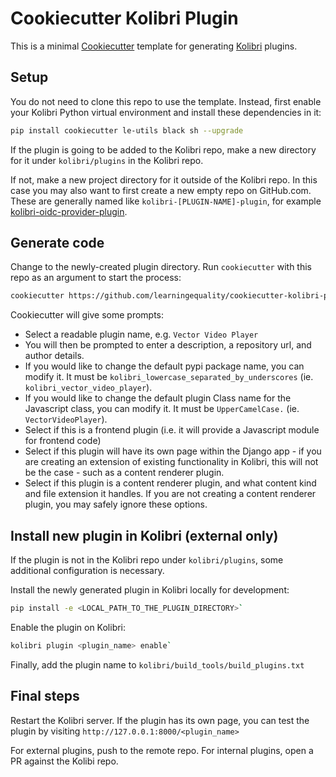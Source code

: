 # Cookiecutter Kolibri Plugin

This is a minimal [Cookiecutter](https://github.com/audreyr/cookiecutter) template for generating [Kolibri](https://github.com/learningequality/kolibri) plugins.

## Setup

You do not need to clone this repo to use the template. Instead, first enable your Kolibri Python virtual environment and install these dependencies in it:

```bash
pip install cookiecutter le-utils black sh --upgrade
```

If the plugin is going to be added to the Kolibri repo, make a new directory for it under `kolibri/plugins` in the Kolibri repo.

If not, make a new project directory for it outside of the Kolibri repo. In this case you may also want to first create a new empty repo on GitHub.com. These are generally named like `kolibri-[PLUGIN-NAME]-plugin`, for example [kolibri-oidc-provider-plugin](https://github.com/learningequality/kolibri-oidc-provider-plugin).

## Generate code

Change to the newly-created plugin directory. Run `cookiecutter` with this repo as an argument to start the process:

```bash
cookiecutter https://github.com/learningequality/cookiecutter-kolibri-plugin`
```

Cookiecutter will give some prompts:

* Select a readable plugin name, e.g. `Vector Video Player`
* You will then be prompted to enter a description, a repository url, and author details.
* If you would like to change the default pypi package name, you can modify it. It must be `kolibri_lowercase_separated_by_underscores` (ie. `kolibri_vector_video_player`).
* If you would like to change the default plugin Class name for the Javascript class, you can modify it. It must be `UpperCamelCase.` (ie. `VectorVideoPlayer`).
* Select if this is a frontend plugin (i.e. it will provide a Javascript module for frontend code)
* Select if this plugin will have its own page within the Django app - if you are creating an extension of existing functionality in Kolibri, this will not be the case - such as a content renderer plugin.
* Select if this plugin is a content renderer plugin, and what content kind and file extension it handles. If you are not creating a content renderer plugin, you may safely ignore these options.

## Install new plugin in Kolibri (external only)

If the plugin is not in the Kolibri repo under `kolibri/plugins`, some additional configuration is necessary.

Install the newly generated plugin in Kolibri locally for development:

```bash
pip install -e <LOCAL_PATH_TO_THE_PLUGIN_DIRECTORY>`
```

Enable the plugin on Kolibri:

```bash
kolibri plugin <plugin_name> enable`
```

Finally, add the plugin name to `kolibri/build_tools/build_plugins.txt`

## Final steps

Restart the Kolibri server. If the plugin has its own page, you can test the plugin by visiting `http://127.0.0.1:8000/<plugin_name>`

For external plugins, push to the remote repo. For internal plugins, open a PR against the Kolibi repo.
